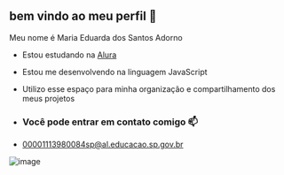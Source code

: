 ## bem vindo ao meu perfil 🥳

Meu nome é Maria Eduarda dos Santos Adorno

- Estou estudando na [Alura](https://www.alura.com.br)
- Estou me desenvolvendo na linguagem JavaScript 
- Utilizo esse espaço para minha organização e compartilhamento dos meus projetos

- ### Você pode entrar em contato comigo 📫

- 00001113980084sp@al.educacao.sp.gov.br

 ![]()![image](https://github.com/user-attachments/assets/166ce917-6798-47f5-a490-f2ccf8445ccd)
